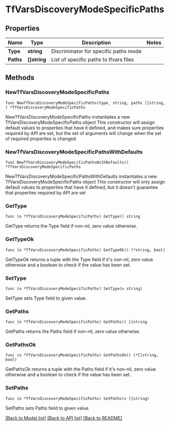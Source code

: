 # TfVarsDiscoveryModeSpecificPaths

## Properties

Name | Type | Description | Notes
------------ | ------------- | ------------- | -------------
**Type** | **string** | Discriminator for specific paths mode | 
**Paths** | **[]string** | List of specific paths to tfvars files | 

## Methods

### NewTfVarsDiscoveryModeSpecificPaths

`func NewTfVarsDiscoveryModeSpecificPaths(type_ string, paths []string, ) *TfVarsDiscoveryModeSpecificPaths`

NewTfVarsDiscoveryModeSpecificPaths instantiates a new TfVarsDiscoveryModeSpecificPaths object
This constructor will assign default values to properties that have it defined,
and makes sure properties required by API are set, but the set of arguments
will change when the set of required properties is changed

### NewTfVarsDiscoveryModeSpecificPathsWithDefaults

`func NewTfVarsDiscoveryModeSpecificPathsWithDefaults() *TfVarsDiscoveryModeSpecificPaths`

NewTfVarsDiscoveryModeSpecificPathsWithDefaults instantiates a new TfVarsDiscoveryModeSpecificPaths object
This constructor will only assign default values to properties that have it defined,
but it doesn't guarantee that properties required by API are set

### GetType

`func (o *TfVarsDiscoveryModeSpecificPaths) GetType() string`

GetType returns the Type field if non-nil, zero value otherwise.

### GetTypeOk

`func (o *TfVarsDiscoveryModeSpecificPaths) GetTypeOk() (*string, bool)`

GetTypeOk returns a tuple with the Type field if it's non-nil, zero value otherwise
and a boolean to check if the value has been set.

### SetType

`func (o *TfVarsDiscoveryModeSpecificPaths) SetType(v string)`

SetType sets Type field to given value.


### GetPaths

`func (o *TfVarsDiscoveryModeSpecificPaths) GetPaths() []string`

GetPaths returns the Paths field if non-nil, zero value otherwise.

### GetPathsOk

`func (o *TfVarsDiscoveryModeSpecificPaths) GetPathsOk() (*[]string, bool)`

GetPathsOk returns a tuple with the Paths field if it's non-nil, zero value otherwise
and a boolean to check if the value has been set.

### SetPaths

`func (o *TfVarsDiscoveryModeSpecificPaths) SetPaths(v []string)`

SetPaths sets Paths field to given value.



[[Back to Model list]](../README.md#documentation-for-models) [[Back to API list]](../README.md#documentation-for-api-endpoints) [[Back to README]](../README.md)


